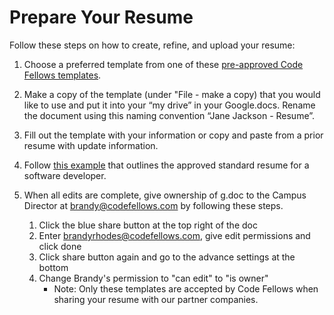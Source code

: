 # Prepare Your Resume

Follow these steps on how to create, refine, and upload your resume: 
 
1. Choose a preferred template from one of these [pre-approved Code Fellows templates][1].
  
1. Make a copy of the template (under "File - make a copy) that you would like to use and put it into your “my drive” in your Google.docs. Rename the document using this naming convention “Jane Jackson - Resume”. 

1. Fill out the template with your information or copy and paste from a prior resume with update information. 

1. Follow [this example][2] that outlines the approved standard resume for a software developer.

1. When all edits are complete, give ownership of g.doc to the Campus Director at brandy@codefellows.com by following these steps. 
    1. Click the blue share button at the top right of the doc
    1. Enter brandyrhodes@codefellows.com, give edit permissions and click done
    1. Click share button again and go to the advance settings at the bottom
    1. Change Brandy's permission to "can edit" to "is owner"
        - Note: Only these templates are accepted by Code Fellows when sharing your resume with our partner companies. 


[1]: https://drive.google.com/drive/folders/1f2dnx38bZdBwgzynjc374T_EKgQkYPCO
[2]: https://docs.google.com/drawings/d/1JlbA8PBqRfC_Nj4hpyduIlPUar8YjT-GzgvSCaojojA/edit

